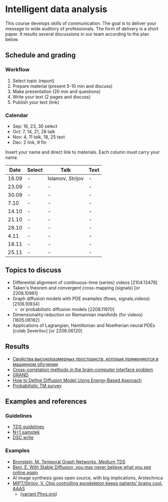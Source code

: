 # Intelligent data analysis
This course develops skills of communication. The goal is to deliver your message to wide auditory of professionals. The form of delivery is a short paper. It results several discussions in our team according to the plan below. 

## Schedule and grading
### Workflow
  1. Select topic (report)
  2. Prepare material (present 5-10 min and discuss)
  3. Make presentation (20 min and questions)
  4. Write your text (2 pages and discuss)
  5. Publish your text (link) 

### Calendar

  * Sep: 16, 23, 30 select
  * Oct: 7, 14, 21, 28 talk
  * Nov: 4, 11 talk, 18, 25 text
  * Dec: 2 link, 9 fin 

Insert your name and direct link to materials. Each column must carry your name. 

|Date|Select|Talk|Text|
| --- | --- | --- | --- |
| 16.09 | - | Islamov, Strijov | - |
| 23.09 | - | - | - |
| 30.09 | - | - | - |
| 7.10 | - | - | - |
| 14.10 | - | - | - |
| 21.10 | - | - | - |
| 28.10 | - | - | - |
| 4.11 | - | - | - |
| 18.11 | - | - | - |
| 25.11 | - | - | - |

## Topics to discuss
* Differential alignment of continuous-time (series) videos [2104.13478]
* Taken's theorem and convergent cross-mapping (signals) [or 2208.10981]
* Graph diffusion models with PDE examples (flows, signals,videos) [2106.10934]
  * or probabilistic diffusion models [2208.11970]
* Dimensionality reduction on Riemannian manifolds (for videos) [1605.06182]
* Applications of Lagrangian, Hamiltonian and Noetherian neural PDEs [colab Severilov] [or 2208.06120] 

## Results
* [Свойства высокоразмерных пространств, которые применяются в машинном обучении](https://habr.com/ru/post/707146/)
* [Cross-correlation methods in the
brain-computer interface problem](https://medium.com/@robohant/cross-correlation-methods-in-the-brain-computer-interface-problem-88d3aa048c19)
* [GRAND](https://medium.com/@bishuk.ayu/diffusion-in-graph-neural-network-ac6aab517b98)
* [How to Define Diffusion Model Using Energy-Based Approach](https://medium.com/@depinwhite/how-to-define-diffusion-model-using-energy-based-approach-32ffbb75b9cd)
* [Probabilistic TM survey](https://medium.com/@viktorpank.00/probabilistic-topic-modeling-survey-4a4523b212cd)

## Examples and references
### Guidelines
* [TDS guidelines](https://towardsdatascience.com/questions-96667b06af5#dee8)
* [N+1 samotek](https://nplus1.dev/blog/2022/04/01/samotek)
* [DSC write](https://www.datasciencecentral.com/write-for-us/)


### Examples
* [Bronstein, M. Temporal Graph Networks, Medium TDS](https://medium.com/towards-data-science/temporal-graph-networks-ab8f327f2efe)
* [Benj, E. With Stable Diffusion, you may never believe what you see online again](https://medium.com/towards-data-science/temporal-graph-networks-ab8f327f2efe)
* AI image synthesis goes open source, with big implications, Arstechnica
* [MIPT/Strijov, V. Chip controlling exoskeleton keeps patients' brains cool, AAAS](https://www.eurekalert.org/news-releases/871622)
  * ([variant Phys.org](https://phys.org/news/2018-09-linear-equations-impaired-motion.html)) 


